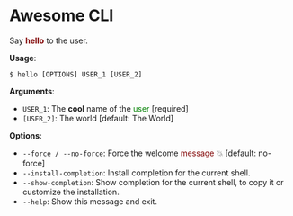 # Awesome CLI

Say <span style="color: #800000; text-decoration-color: #800000; font-weight: bold">hello</span> to the user.

**Usage**:

```console
$ hello [OPTIONS] USER_1 [USER_2]
```

**Arguments**:

* `USER_1`: The <span style="font-weight: bold">cool</span> name of the <span style="color: #008000; text-decoration-color: #008000">user</span>  [required]
* `[USER_2]`: The world  [default: The World]

**Options**:

* `--force / --no-force`: Force the welcome <span style="color: #800000; text-decoration-color: #800000">message</span> 💥  [default: no-force]
* `--install-completion`: Install completion for the current shell.
* `--show-completion`: Show completion for the current shell, to copy it or customize the installation.
* `--help`: Show this message and exit.
